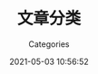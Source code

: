 ---
title: 文章分类
aside: false
translate_title: categories
subtitle: Categories
date: 2021-05-03 10:56:52
updated: 2021-07-18 19:38:19
keywords: [categories,blog,ccknbc,果粉圈]
description: 果粉圈 文章分类页
type: categories
comments: false
---